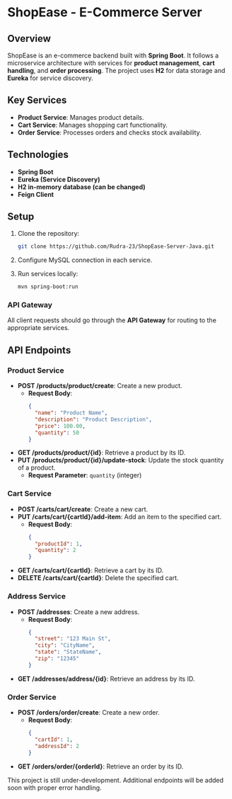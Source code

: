 # ShopEase - E-Commerce Server

## Overview

ShopEase is an e-commerce backend built with **Spring Boot**. It follows a microservice architecture with services for **product management**, **cart handling**, and **order processing**. The project uses **H2** for data storage and **Eureka** for service discovery.

## Key Services

- **Product Service**: Manages product details.
- **Cart Service**: Manages shopping cart functionality.
- **Order Service**: Processes orders and checks stock availability.

## Technologies

- **Spring Boot**
- **Eureka (Service Discovery)**
- **H2 in-memory database (can be changed)**
- **Feign Client**

## Setup

1. Clone the repository:
    ```bash
    git clone https://github.com/Rudra-23/ShopEase-Server-Java.git
    ```

2. Configure MySQL connection in each service.

3. Run services locally:
    ```bash
    mvn spring-boot:run
    ```

### API Gateway

All client requests should go through the **API Gateway** for routing to the appropriate services.

## API Endpoints

### Product Service
- **POST /products/product/create**: Create a new product.  
  - **Request Body**: 
    ```json
    {
      "name": "Product Name",
      "description": "Product Description",
      "price": 100.00,
      "quantity": 50
    }
    ```
- **GET /products/product/{id}**: Retrieve a product by its ID.  
- **PUT /products/product/{id}/update-stock**: Update the stock quantity of a product.  
  - **Request Parameter**: `quantity` (integer)

### Cart Service
- **POST /carts/cart/create**: Create a new cart.  
- **PUT /carts/cart/{cartId}/add-item**: Add an item to the specified cart.  
  - **Request Body**:
    ```json
    {
      "productId": 1,
      "quantity": 2
    }
    ```
- **GET /carts/cart/{cartId}**: Retrieve a cart by its ID.  
- **DELETE /carts/cart/{cartId}**: Delete the specified cart.

### Address Service
- **POST /addresses**: Create a new address.  
  - **Request Body**: 
    ```json
    {
      "street": "123 Main St",
      "city": "CityName",
      "state": "StateName",
      "zip": "12345"
    }
    ```
- **GET /addresses/address/{id}**: Retrieve an address by its ID.

### Order Service
- **POST /orders/order/create**: Create a new order.  
  - **Request Body**: 
    ```json
    {
      "cartId": 1,
      "addressId": 2
    }
    ```
- **GET /orders/order/{orderId}**: Retrieve an order by its ID.

This project is still under-development. Additional endpoints will be added soon with proper error handling.

